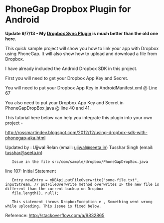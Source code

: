 PhoneGap Dropbox Plugin for Android
==================

__Update 9/7/13 - My [Dropbox Sync Plugin](https://github.com/rossmartin/phonegap-dropbox-sync) is much better than the old one here.__

This quick sample project will show you how to link your app with Dropbox using PhoneGap.  It will also show how to upload and download a file from Dropbox.

I have already included the Android Dropbox SDK in this project.

First you will need to get your Dropbox App Key and Secret.

You will need to put your Dropbox App Key in AndroidManifest.xml @ Line 67

<!-- Change this to be db- followed by your app key -->
<data android:scheme="db-INSERT-APP-KEY-HERE" />

You also need to put your Dropbox App Key and Secret in PhoneGapDropBox.java @ line 40 and 41.

This tutorial here below can help you integrate this plugin into your own project - 

http://rossmartindev.blogspot.com/2012/12/using-dropbox-sdk-with-phonegap-aka.html

Updated by : 
       Ujjwal Relan (email: ujjwal@seeta.in) 
       Tusshar Singh (email: tusshar@seeta.in)

       Issue in the file src/com/sample/dropbox/PhoneGapDropBox.java 
line 107:       Initial Statement
       
       Entry newEntry = mDBApi.putFileOverwrite("some-file.txt", inputStream, // putFileOverwrite method overwrites IF the new file is different than the current backup on Dropbox 
       file.length(), null); 
       
       This statement throws DropboxException e , Something went wrong while uploading. This issue is fixed below.

Reference: http://stackoverflow.com/a/9832865

